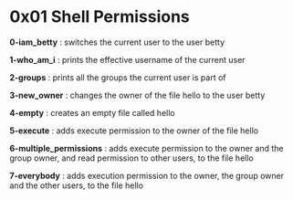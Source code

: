 # 0x01  Shell Permissions

**0-iam_betty** : switches the current user to the user betty

**1-who_am_i** : prints the effective username of the current user

**2-groups** : prints all the groups the current user is part of

**3-new_owner** : changes the owner of the file hello to the user betty

**4-empty** : creates an empty file called hello

**5-execute** : adds execute permission to the owner of the file hello

**6-multiple_permissions** : adds execute permission to the owner and the group owner, and read permission to other users, to the file hello

**7-everybody** : adds execution permission to the owner, the group owner and the other users, to the file hello
